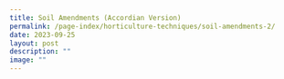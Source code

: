```yaml
---
title: Soil Amendments (Accordian Version)
permalink: /page-index/horticulture-techniques/soil-amendments-2/
date: 2023-09-25
layout: post
description: ""
image: ""
---
```

